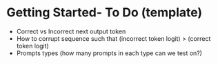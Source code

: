 # Getting Started- To Do (template)

- Correct vs Incorrect next output token
- How to corrupt sequence such that (incorrect token logit) > (correct token logit)
- Prompts types (how many prompts in each type can we test on?)
